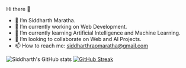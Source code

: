 Hi there 👋

- 👋 I’m Siddharth Maratha.
- 🔭 I’m currently working on Web Development.
- 🌱 I’m currently learning Artificial Intelligence and Machine Learning.
- 👯 I’m looking to collaborate on Web and AI Projects. 
- 📫 How to reach me: siddharthraomaratha@gmail.com

![Siddharth's GitHub stats](https://github-readme-stats.vercel.app/api?username=siddharthmaratha&theme=highcontrast&show_icons=true)
[![GitHub Streak](https://github-readme-streak-stats.herokuapp.com/?user=DenverCoder1&theme=dark)](https://git.io/streak-stats)

